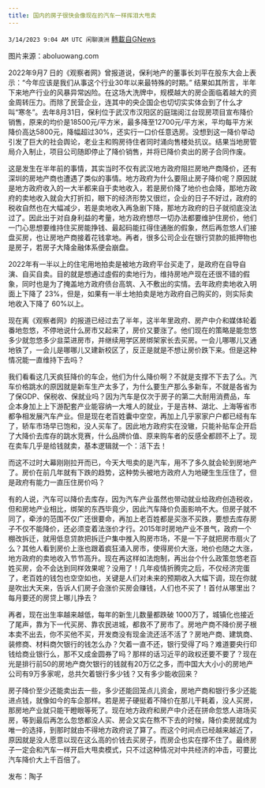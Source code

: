 ```yaml
---
title: 国内的房子很快会像现在的汽车一样挥泪大甩卖
---
```

`3/14/2023 9:04 AM UTC 闲聊澳洲` [轉載自GNews](https://gnews.org/articles/1012523)

图片来源：aboluowang.com  

2022年9月7 日的《观察者网》曾报道说，保利地产的董事长刘平在股东大会上表示：“今年应该是我们从事这个行业30年以来最特殊的时期。” 结果如其所言，半年下来地产行业的风暴异常凶险。在这场大洗牌中，规模越大的房企面临着越大的资金周转压力。而除了民营企业，连其中的央企国企也切切实实体会到了什么才叫“寒冬”。去年8月31日，保利位于武汉市汉阳区的庭瑞阅江台现房项目宣布降价销售，原来的均价是18500元/平方米，最多降至12700元/平方米，平均每平方米降价高达5800元，降幅超过30%，还实行一口价任意选房。没想到这一降价举动引发了巨大的社会舆论，老业主和购房待住者同时涌向售楼处抗议。结果当地房管局介入制止，项目公司随即停止了降价销售，并将已降价卖出的房子合同作废。  

这是发生在半年前的事情，其实当时不仅有武汉地方政府阻拦房地产商降价，还有深圳的房地产商也遭遇了类似的事情。地方政府为什么要阻止房子降价呢？原因就是地方政府收入的一大半都来自于卖地收入，若是房价降了地价也会降，那地方政府的卖地收入就会大打折扣，眼下的经济形势又很烂，企业的日子不好过，政府的税收自然也在大幅减少，若是卖地收入再急剧下降，那地方政府的日子就彻底没法过了。因此出于对自身利益的考量，地方政府想尽一切办法都要维护住房价，他们一门心思想要维持住买房能挣钱、最起码能扛得住通胀的假象，然后再忽悠人们接盘买房，也让房地产商接着花钱拿地。再者，很多公司企业在银行贷款的抵押物也是房子，若房子大降金融体系便会崩盘。  

2022年有一半以上的住宅用地拍卖是被地方政府平台买走了，是政府在自导自演、自买自卖。目的就是想通过虛假的卖地行为，维持房地产现在还很不错的假象，同时也是为了掩盖地方政府债台高筑、入不敷出的实情。去年政府卖地收入明面上下降了 23%，但是，如果有一半土地拍卖是地方政府自己购买的，则实际卖地收入下降了 60%以上。  

现在离《观察者网》的报道已经过去了半年，这半年里政府、房产中介和媒体轮着番地忽悠，不停地说什么房市又起来了，房价又要涨了。他们现在的策略是能忽悠多少就忽悠多少韭菜进房市，并继续用学区房绑架家长去买房。一会儿哪哪儿又通地铁了，一会儿是哪哪儿又建新校区了，反正是就是不想让房价跌下来。但是这种情况能一直维持下去吗？  

我们看看这几天疯狂降价的车企，他们为什么降价啊？不就是支撑不下去了么。汽车价格跳水的原因就是新车生产太多了，为什么要生产那么多新车，不就是各省为了保GDP、保税收、保就业吗？因为汽车是仅次于房子的第二大耐用消费品，车企本身加上上下游配套产业能容纳一大堆人的就业，于是吉林、湖北、上海等省市都争相发展汽车产业。但是现在老百姓囊中空空，再加上几乎家家户户都已经有车了，轿车市场早已饱和，没人买车了。因此地方政府实在没辙，只能补贴车企开启了大降价去库存的跳水竞赛，什么品牌价值、原来购车者的反感全都顾不上了。现在卖车几乎是给钱就卖，基本逻辑就一个：活下去！  

而这不过时大幕刚刚拉开而已，今天大甩卖的是汽车，用不了多久就会轮到房地产了。房价在前几年就有下跌的趋势，这种势头被地方政府人为地硬生生压住了，但是政府有能力一直压住房价吗？  

有的人说，汽车可以降价去库存，因为汽车产业虽然也带动就业给政府创造税收，但和房地产业相比，绑架的东西毕竟少，因此汽车降价负面影响不大。但房子就不同了，牵涉的范围不仅广还很要命，再加上老百姓都是买涨不买跌，要想去库存房子不仅不能降价，还必须变着法涨价才行。2015年时房地产业不景气，政府一个棚改拆迁，就用低息贷款把拆迁户集中推入购房市场，不是一下子就把房市扇火了么？其他人看到房价上涨也跟着疯狂涌入房市，使得房价大涨，地价也随之大涨，地方政府的卖地收入节节高升。现在再这样如法炮制，再出台个什么政策忽悠老百姓买房，会不会达到同样效果呢？没用了！几年疫情折腾完之后，不仅经济完蛋了，老百姓的钱包也空空如也，关键是人们对未来的预期收入大幅下调，现在你就是吹出大天来，告诉人们房子会涨价买房会赚钱，人们也不买了！首付从哪里出？每月要还的房贷上哪儿挣去？  

再者，现在出生率越来越低，每年的新生儿数量都跌破 1000万了，城镇化也接近了尾声，靠为下一代买房、靠农民进城，都救不了房市了。房地产商不降价房子根本卖不出去，你不买他不买，开发商没有现金流还活不活了？房地产商、建筑商、装修商、材料商欠银行的钱怎么办？欠着一直不还，银行受得了吗？难道要央行印钱给商业银行么，那不又成金圆券了吗？那样的话习近平的政权还要不要了？现在光是排行前50的房地产商欠银行的钱就有20万亿之多，而中国大大小小的房地产公司有9万多家呢，总共欠着银行多少钱？又有多少能收回来？  

房子降价至少还能卖出去一些，多少还能回笼点儿资金，房地产商和银行多少还能进点钱，就像如今的车企那样。若是房子硬挺着不降价在那儿干耗着，没人买房，那房地产业就只能干瞪眼等死了。现在地方政府和房产中介还在拼命忽悠人进场买房，等到最后再怎么忽悠都没人买、房企又实在熬不下去的时候，降价卖房就成为唯一的选择，到那时就由不得地方政府说了算了。而这个时间点已经越来越近了，原因就是没人愿意以现在这么高的价钱去买房子，而房企也实在撑不住了。最终房子一定会和汽车一样开启大甩卖模式，只不过这种情况对中共经济的冲击，可要比汽车降价大上千百倍了。    

发布：陶子
 
